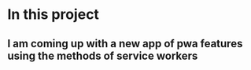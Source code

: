# In this project
## I am coming up with a new app of pwa features using the methods of service workers
